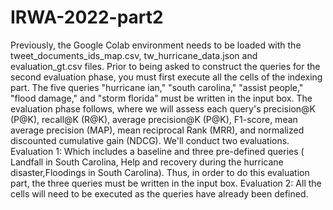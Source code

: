 # IRWA-2022-part2
Previously, the Google Colab environment needs to be loaded with the tweet_documents_ids_map.csv, tw_hurricane_data.json and evaluation_gt.csv  files.
Prior to being asked to construct the queries for the second evaluation phase, you must first execute all the cells of the indexing part. The five queries "hurricane ian," "south carolina," "assist people," "flood damage," and "storm florida" must be written in the input box.
The evaluation phase follows, where we will assess each query's precision@K (P@K), recall@K (R@K), average precision@K (P@K), F1-score, mean average precision (MAP), mean reciprocal Rank (MRR), and normalized discounted cumulative gain (NDCG).
We'll conduct two evaluations.
Evaluation 1: Which includes a baseline and three pre-defined queries ( Landfall in South Carolina, Help and recovery during the hurricane disaster,Floodings in South Carolina). Thus, in order to do this evaluation part, the  three queries  must be written in the input box.
Evaluation 2: All the cells will need to be executed as the queries have already been defined.
